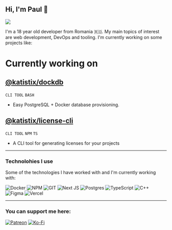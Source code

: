 ## Hi, I'm Paul 👋

[![](https://visitcount.itsvg.in/api?id=katistix&icon=0&color=0)](https://visitcount.itsvg.in)

I'm a 18 year old developer from Romania 🇷🇴. My main topics of interest are web development, DevOps and tooling. I'm currently working on some projects like:

# Currently working on

## [**@katistix/dockdb**](https://github.com/katistix/dockdb)
`CLI TOOL` `BASH`
- Easy PostgreSQL + Docker database provisioning.

## [**@katistix/license-cli**](https://github.com/katistix/license-cli)
`CLI TOOL` `NPM` `TS`

-   A CLI tool for generating licenses for your projects

---
### Technolohies I use

Some of the technologies I have worked with and I'm currently working with:

![Docker](https://img.shields.io/badge/docker-%230db7ed.svg?style=flat&logo=docker&logoColor=white) ![NPM](https://img.shields.io/badge/NPM-%23CB3837.svg?style=flat&logo=npm&logoColor=white) ![GIT](https://img.shields.io/badge/Git-fc6d26?style=flat&logo=git&logoColor=white) ![Next JS](https://img.shields.io/badge/Next-black?style=flat&logo=next.js&logoColor=white) ![Postgres](https://img.shields.io/badge/postgres-%23316192.svg?style=flat&logo=postgresql&logoColor=white) ![TypeScript](https://img.shields.io/badge/TypeScript-%23007ACC.svg?style=flat&logo=typescript&logoColor=white) ![C++](https://img.shields.io/badge/c++-%2300599C.svg?style=flat&logo=c%2B%2B&logoColor=white) ![Figma](https://img.shields.io/badge/figma-%23F24E1E.svg?style=flat&logo=figma&logoColor=white) ![Vercel](https://img.shields.io/badge/vercel-%23000000.svg?style=flat&logo=vercel&logoColor=white)

---

### You can support me here:

[![Patreon](https://img.shields.io/badge/Patreon-F96854?style=for-the-badge&logo=patreon&logoColor=white)](https://patreon.com/katistix)
[![Ko-Fi](https://img.shields.io/badge/Ko--fi-F16061?style=for-the-badge&logo=ko-fi&logoColor=white)](https://ko-fi.com/G2G5R30KO)
